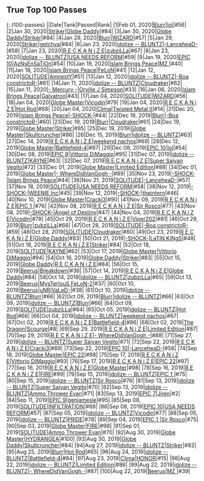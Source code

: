
## True Top 100 Passes

{:.t100-passes}
||Date|Tank|Passed|Rank|
|1|Feb 01, 2020|<a target="_blank" href="https://tankpit.com/tank_profile/?tank_id=63862"><span class="blue">Blurr</span></a>|<a target="_blank" href="https://tankpit.com/tank_profile/?tank_id=17359"><span class="blue">lol</span></a>|<span class="green">#56</span>|
|2|Jan 30, 2020|<a target="_blank" href="https://tankpit.com/tank_profile/?tank_id=3644"><span class="blue">Striker</span></a>|<a target="_blank" href="https://tankpit.com/tank_profile/?tank_id=59879"><span class="orange">Globe Daddy</span></a>|<span class="green">#84</span>|
|3|Jan 30, 2020|<a target="_blank" href="https://tankpit.com/tank_profile/?tank_id=59879"><span class="orange">Globe Daddy</span></a>|<a target="_blank" href="https://tankpit.com/tank_profile/?tank_id=3644"><span class="blue">Striker</span></a>|<span class="green">#84</span>|
|4|Jan 29, 2020|<a target="_blank" href="https://tankpit.com/tank_profile/?tank_id=63862"><span class="blue">Blurr</span></a>|<a target="_blank" href="https://tankpit.com/tank_profile/?tank_id=8627"><span class="purple">WIZARD</span></a>|<span class="green">#57</span>|
|5|Jan 29, 2020|<a target="_blank" href="https://tankpit.com/tank_profile/?tank_id=3644"><span class="blue">Striker</span></a>|<a target="_blank" href="https://tankpit.com/tank_profile/?tank_id=4337"><span class="red">getchya</span></a>|<span class="green">#84</span>|
|6|Jan 23, 2020|<a target="_blank" href="https://tankpit.com/tank_profile/?tank_id=54558"><span class="purple">idolize -- BLUNTZ</span></a>|<a target="_blank" href="https://tankpit.com/tank_profile/?tank_id=8174"><span class="orange">-LanceheaD-</span></a>|<span class="green">#58</span>|
|7|Jan 23, 2020|<a target="_blank" href="https://tankpit.com/tank_profile/?tank_id=64496"><span class="red">R E C K A N i Z E</span></a>|<a target="_blank" href="https://tankpit.com/tank_profile/?tank_id=6281"><span class="orange">zubziLLa</span></a>|<span class="green">#67</span>|
|8|Jan 23, 2020|<a target="_blank" href="https://tankpit.com/tank_profile/?tank_id=54558"><span class="purple">idolize -- BLUNTZ</span></a>|<a target="_blank" href="https://tankpit.com/tank_profile/?tank_id=2412"><span class="red">USA NEEDS REFORM</span></a>|<span class="green">#59</span>|
|9|Jan 19, 2020|<a target="_blank" href="https://tankpit.com/tank_profile/?tank_id=50656"><span class="purple">EPIC 10</span></a>|<a target="_blank" href="https://tankpit.com/tank_profile/?tank_id=5468"><span class="red">AzNsEnSaTiOn</span></a>|<span class="green">#54</span>|
|10|Jan 19, 2020|<a target="_blank" href="https://tankpit.com/tank_profile/?tank_id=1677"><span class="blue">Islam Brings Peace</span></a>|<a target="_blank" href="https://tankpit.com/tank_profile/?tank_id=12905"><span class="purple">MZ </span></a>|<span class="orange">#40</span>|
|11|Jan 18, 2020|<a target="_blank" href="https://tankpit.com/tank_profile/?tank_id=1677"><span class="blue">Islam Brings Peace</span></a>|<a target="_blank" href="https://tankpit.com/tank_profile/?tank_id=12396"><span class="blue">FeLoN</span></a>|<span class="orange">#41</span>|
|12|Jan 12, 2020|<a target="_blank" href="https://tankpit.com/tank_profile/?tank_id=61587"><span class="purple">SOLITUDE</span></a>|<a target="_blank" href="https://tankpit.com/tank_profile/?tank_id=806"><span class="purple">AmnestY</span></a>|<span class="green">#51</span>|
|13|Jan 12, 2020|<a target="_blank" href="https://tankpit.com/tank_profile/?tank_id=54558"><span class="purple">idolize -- BLUNTZ</span></a>|<a target="_blank" href="https://tankpit.com/tank_profile/?tank_id=7352"><span class="orange">-Boa constrictoR-</span></a>|<span class="green">#61</span>|
|14|Jan 11, 2020|<a target="_blank" href="https://tankpit.com/tank_profile/?tank_id=54558"><span class="purple">idolize -- BLUNTZ</span></a>|<a target="_blank" href="https://tankpit.com/tank_profile/?tank_id=1377"><span class="blue">Cloudraker</span></a>|<span class="green">#62</span>|
|15|Jan 11, 2020|<a target="_blank" href="https://tankpit.com/tank_profile/?tank_id=575"><span class="orange">- Mercury -</span></a>|<a target="_blank" href="https://tankpit.com/tank_profile/?tank_id=21534"><span class="orange">Orville J Simpson</span></a>|<span class="orange">#33</span>|
|16|Jan 06, 2020|<a target="_blank" href="https://tankpit.com/tank_profile/?tank_id=1677"><span class="blue">Islam Brings Peace</span></a>|<a target="_blank" href="https://tankpit.com/tank_profile/?tank_id=31667"><span class="blue">Galvatron</span></a>|<span class="orange">#43</span>|
|17|Jan 04, 2020|<a target="_blank" href="https://tankpit.com/tank_profile/?tank_id=61587"><span class="purple">SOLITUDE</span></a>|<a target="_blank" href="https://tankpit.com/tank_profile/?tank_id=8627"><span class="purple">WIZARD</span></a>|<span class="green">#56</span>|
|18|Jan 04, 2020|<a target="_blank" href="https://tankpit.com/tank_profile/?tank_id=63851"><span class="blue">Globe Master</span></a>|<a target="_blank" href="https://tankpit.com/tank_profile/?tank_id=10502"><span class="blue">Vicodin</span></a>|<span class="green">#79</span>|
|19|Jan 04, 2020|<a target="_blank" href="https://tankpit.com/tank_profile/?tank_id=64496"><span class="red">R E C K A N i Z E</span></a>|<a target="_blank" href="https://tankpit.com/tank_profile/?tank_id=1003"><span class="blue">Hot Rod</span></a>|<span class="green">#68</span>|
|20|Jan 04, 2020|<a target="_blank" href="https://tankpit.com/tank_profile/?tank_id=46068"><span class="orange">Clima</span></a>|<a target="_blank" href="https://tankpit.com/tank_profile/?tank_id=30661"><span class="purple">Twisted Metal II</span></a>|<span class="red">#14</span>|
|21|Dec 20, 2019|<a target="_blank" href="https://tankpit.com/tank_profile/?tank_id=1677"><span class="blue">Islam Brings Peace</span></a>|<a target="_blank" href="https://tankpit.com/tank_profile/?tank_id=61068"><span class="purple">-SHOCK-</span></a>|<span class="orange">#44</span>|
|22|Dec 19, 2019|<a target="_blank" href="https://tankpit.com/tank_profile/?tank_id=63862"><span class="blue">Blurr</span></a>|<a target="_blank" href="https://tankpit.com/tank_profile/?tank_id=7352"><span class="orange">-Boa constrictoR-</span></a>|<span class="green">#60</span>|
|23|Dec 19, 2019|<a target="_blank" href="https://tankpit.com/tank_profile/?tank_id=63862"><span class="blue">Blurr</span></a>|<a target="_blank" href="https://tankpit.com/tank_profile/?tank_id=1377"><span class="blue">Cloudraker</span></a>|<span class="green">#61</span>|
|24|Dec 19, 2019|<a target="_blank" href="https://tankpit.com/tank_profile/?tank_id=63851"><span class="blue">Globe Master</span></a>|<a target="_blank" href="https://tankpit.com/tank_profile/?tank_id=3644"><span class="blue">Striker</span></a>|<span class="green">#85</span>|
|25|Dec 19, 2019|<a target="_blank" href="https://tankpit.com/tank_profile/?tank_id=63851"><span class="blue">Globe Master</span></a>|<a target="_blank" href="https://tankpit.com/tank_profile/?tank_id=2925"><span class="blue">Skullcruncher</span></a>|<span class="green">#86</span>|
|26|Dec 15, 2019|<a target="_blank" href="https://tankpit.com/tank_profile/?tank_id=63862"><span class="blue">Blurr</span></a>|<a target="_blank" href="https://tankpit.com/tank_profile/?tank_id=54558"><span class="purple">idolize -- BLUNTZ</span></a>|<span class="green">#63</span>|
|27|Dec 14, 2019|<a target="_blank" href="https://tankpit.com/tank_profile/?tank_id=64496"><span class="red">R E C K A N i Z E</span></a>|<a target="_blank" href="https://tankpit.com/tank_profile/?tank_id=1643"><span class="orange">weekend nachos</span></a>|<span class="green">#69</span>|
|28|Dec 12, 2019|<a target="_blank" href="https://tankpit.com/tank_profile/?tank_id=63851"><span class="blue">Globe Master</span></a>|<a target="_blank" href="https://tankpit.com/tank_profile/?tank_id=880"><span class="purple">Battlefield-4</span></a>|<span class="green">#87</span>|
|29|Dec 08, 2019|<a target="_blank" href="https://tankpit.com/tank_profile/?tank_id=50656"><span class="purple">EPIC 10</span></a>|<a target="_blank" href="https://tankpit.com/tank_profile/?tank_id=17359"><span class="blue">lol</span></a>|<span class="green">#54</span>|
|30|Dec 08, 2019|<a target="_blank" href="https://tankpit.com/tank_profile/?tank_id=9156"><span class="purple">EPIC 9</span></a>|<a target="_blank" href="https://tankpit.com/tank_profile/?tank_id=28689"><span class="orange">Vittorio DiMaggio</span></a>|<span class="green">#95</span>|
|31|Dec 07, 2019|<a target="_blank" href="https://tankpit.com/tank_profile/?tank_id=54558"><span class="purple">idolize -- BLUNTZ</span></a>|<a target="_blank" href="https://tankpit.com/tank_profile/?tank_id=12590"><span class="purple">KAYNE</span></a>|<span class="green">#63</span>|
|32|Dec 07, 2019|<a target="_blank" href="https://tankpit.com/tank_profile/?tank_id=64496"><span class="red">R E C K A N i Z E</span></a>|<a target="_blank" href="https://tankpit.com/tank_profile/?tank_id=674"><span class="red">Super Saiyan Vegito</span></a>|<span class="green">#72</span>|
|33|Dec 01, 2019|<a target="_blank" href="https://tankpit.com/tank_profile/?tank_id=63851"><span class="blue">Globe Master</span></a>|<a target="_blank" href="https://tankpit.com/tank_profile/?tank_id=11644"><span class="orange">Limited Edition</span></a>|<span class="green">#88</span>|
|34|Dec 01, 2019|<a target="_blank" href="https://tankpit.com/tank_profile/?tank_id=63851"><span class="blue">Globe Master</span></a>|<a target="_blank" href="https://tankpit.com/tank_profile/?tank_id=11380"><span class="purple">- WhereDidVanGogh -</span></a>|<span class="green">#89</span>|
|35|Nov 23, 2019|<a target="_blank" href="https://tankpit.com/tank_profile/?tank_id=61068"><span class="purple">-SHOCK-</span></a>|<a target="_blank" href="https://tankpit.com/tank_profile/?tank_id=1677"><span class="blue">Islam Brings Peace</span></a>|<span class="orange">#44</span>|
|36|Nov 21, 2019|<a target="_blank" href="https://tankpit.com/tank_profile/?tank_id=61587"><span class="purple">SOLITUDE</span></a>|<a target="_blank" href="https://tankpit.com/tank_profile/?tank_id=8174"><span class="orange">-LanceheaD-</span></a>|<span class="green">#57</span>|
|37|Nov 18, 2019|<a target="_blank" href="https://tankpit.com/tank_profile/?tank_id=61587"><span class="purple">SOLITUDE</span></a>|<a target="_blank" href="https://tankpit.com/tank_profile/?tank_id=2412"><span class="red">USA NEEDS REFORM</span></a>|<span class="green">#58</span>|
|38|Nov 12, 2019|<a target="_blank" href="https://tankpit.com/tank_profile/?tank_id=61068"><span class="purple">-SHOCK-</span></a>|<a target="_blank" href="https://tankpit.com/tank_profile/?tank_id=11511"><span class="orange">WEENIE Inc</span></a>|<span class="orange">#45</span>|
|39|Nov 12, 2019|<a target="_blank" href="https://tankpit.com/tank_profile/?tank_id=61068"><span class="purple">-SHOCK-</span></a>|<a target="_blank" href="https://tankpit.com/tank_profile/?tank_id=16088"><span class="red">theintern</span></a>|<span class="orange">#46</span>|
|40|Nov 10, 2019|<a target="_blank" href="https://tankpit.com/tank_profile/?tank_id=63851"><span class="blue">Globe Master</span></a>|<a target="_blank" href="https://tankpit.com/tank_profile/?tank_id=16525"><span class="purple">Cracki3</span></a>|<span class="green">#90</span>|
|41|Nov 09, 2019|<a target="_blank" href="https://tankpit.com/tank_profile/?tank_id=64496"><span class="red">R E C K A N i Z E</span></a>|<a target="_blank" href="https://tankpit.com/tank_profile/?tank_id=50745"><span class="purple">EPIC 1 </span></a>|<span class="green">#76</span>|
|42|Nov 08, 2019|<a target="_blank" href="https://tankpit.com/tank_profile/?tank_id=64496"><span class="red">R E C K A N i Z E</span></a>|<a target="_blank" href="https://tankpit.com/tank_profile/?tank_id=63875"><span class="red">Sir Rosco</span></a>|<span class="green">#77</span>|
|43|Nov 08, 2019|<a target="_blank" href="https://tankpit.com/tank_profile/?tank_id=61068"><span class="purple">-SHOCK-</span></a>|<a target="_blank" href="https://tankpit.com/tank_profile/?tank_id=64179"><span class="purple">Angel of Destiny</span></a>|<span class="orange">#47</span>|
|44|Nov 04, 2019|<a target="_blank" href="https://tankpit.com/tank_profile/?tank_id=64496"><span class="red">R E C K A N i Z E</span></a>|<a target="_blank" href="https://tankpit.com/tank_profile/?tank_id=10502"><span class="blue">Vicodin</span></a>|<span class="green">#78</span>|
|45|Oct 29, 2019|<a target="_blank" href="https://tankpit.com/tank_profile/?tank_id=64496"><span class="red">R E C K A N i Z E</span></a>|<a target="_blank" href="https://tankpit.com/tank_profile/?tank_id=782"><span class="red">Viper202</span></a>|<span class="green">#81</span>|
|46|Oct 29, 2019|<a target="_blank" href="https://tankpit.com/tank_profile/?tank_id=63862"><span class="blue">Blurr</span></a>|<a target="_blank" href="https://tankpit.com/tank_profile/?tank_id=6281"><span class="orange">zubziLLa</span></a>|<span class="green">#66</span>|
|47|Oct 28, 2019|<a target="_blank" href="https://tankpit.com/tank_profile/?tank_id=61587"><span class="purple">SOLITUDE</span></a>|<a target="_blank" href="https://tankpit.com/tank_profile/?tank_id=7352"><span class="orange">-Boa constrictoR-</span></a>|<span class="green">#59</span>|
|48|Oct 28, 2019|<a target="_blank" href="https://tankpit.com/tank_profile/?tank_id=61587"><span class="purple">SOLITUDE</span></a>|<a target="_blank" href="https://tankpit.com/tank_profile/?tank_id=1377"><span class="blue">Cloudraker</span></a>|<span class="green">#60</span>|
|49|Oct 23, 2019|<a target="_blank" href="https://tankpit.com/tank_profile/?tank_id=64496"><span class="red">R E C K A N i Z E</span></a>|<a target="_blank" href="https://tankpit.com/tank_profile/?tank_id=59879"><span class="orange">Globe Daddy</span></a>|<span class="green">#83</span>|
|50|Oct 21, 2019|<a target="_blank" href="https://tankpit.com/tank_profile/?tank_id=61068"><span class="purple">-SHOCK-</span></a>|<a target="_blank" href="https://tankpit.com/tank_profile/?tank_id=45856"><span class="blue">LaTiN KiNgS</span></a>|<span class="orange">#48</span>|
|51|Oct 18, 2019|<a target="_blank" href="https://tankpit.com/tank_profile/?tank_id=64496"><span class="red">R E C K A N i Z E</span></a>|<a target="_blank" href="https://tankpit.com/tank_profile/?tank_id=3644"><span class="blue">Striker</span></a>|<span class="green">#84</span>|
|52|Oct 18, 2019|<a target="_blank" href="https://tankpit.com/tank_profile/?tank_id=61587"><span class="purple">SOLITUDE</span></a>|<a target="_blank" href="https://tankpit.com/tank_profile/?tank_id=12590"><span class="purple">KAYNE</span></a>|<span class="green">#62</span>|
|53|Oct 17, 2019|<a target="_blank" href="https://tankpit.com/tank_profile/?tank_id=63851"><span class="blue">Globe Master</span></a>|<a target="_blank" href="https://tankpit.com/tank_profile/?tank_id=28689"><span class="orange">Vittorio DiMaggio</span></a>|<span class="green">#94</span>|
|54|Oct 16, 2019|<a target="_blank" href="https://tankpit.com/tank_profile/?tank_id=59879"><span class="orange">Globe Daddy</span></a>|<a target="_blank" href="https://tankpit.com/tank_profile/?tank_id=3644"><span class="blue">Striker</span></a>|<span class="green">#83</span>|
|55|Oct 15, 2019|<a target="_blank" href="https://tankpit.com/tank_profile/?tank_id=59879"><span class="orange">Globe Daddy</span></a>|<a target="_blank" href="https://tankpit.com/tank_profile/?tank_id=64496"><span class="red">R E C K A N i Z E</span></a>|<span class="green">#84</span>|
|56|Oct 15, 2019|<a target="_blank" href="https://tankpit.com/tank_profile/?tank_id=842"><span class="purple">Beerus</span></a>|<a target="_blank" href="https://tankpit.com/tank_profile/?tank_id=826"><span class="blue">Breakdown</span></a>|<span class="orange">#36</span>|
|57|Oct 14, 2019|<a target="_blank" href="https://tankpit.com/tank_profile/?tank_id=64496"><span class="red">R E C K A N i Z E</span></a>|<a target="_blank" href="https://tankpit.com/tank_profile/?tank_id=59879"><span class="orange">Globe Daddy</span></a>|<span class="green">#84</span>|
|58|Oct 14, 2019|<a target="_blank" href="https://tankpit.com/tank_profile/?tank_id=54558"><span class="purple">idolize -- BLUNTZ</span></a>|<a target="_blank" href="https://tankpit.com/tank_profile/?tank_id=6281"><span class="orange">zubziLLa</span></a>|<span class="green">#65</span>|
|59|Oct 13, 2019|<a target="_blank" href="https://tankpit.com/tank_profile/?tank_id=842"><span class="purple">Beerus</span></a>|<a target="_blank" href="https://tankpit.com/tank_profile/?tank_id=7855"><span class="purple">MysTerIouS FeLoN-2</span></a>|<span class="orange">#37</span>|
|60|Oct 10, 2019|<a target="_blank" href="https://tankpit.com/tank_profile/?tank_id=842"><span class="purple">Beerus</span></a>|<a target="_blank" href="https://tankpit.com/tank_profile/?tank_id=27491"><span class="red">uNRiVaLeD-</span></a>|<span class="orange">#38</span>|
|61|Oct 10, 2019|<a target="_blank" href="https://tankpit.com/tank_profile/?tank_id=54558"><span class="purple">idolize -- BLUNTZ</span></a>|<a target="_blank" href="https://tankpit.com/tank_profile/?tank_id=63862"><span class="blue">Blurr</span></a>|<span class="green">#66</span>|
|62|Oct 09, 2019|<a target="_blank" href="https://tankpit.com/tank_profile/?tank_id=63862"><span class="blue">Blurr</span></a>|<a target="_blank" href="https://tankpit.com/tank_profile/?tank_id=54558"><span class="purple">idolize -- BLUNTZ</span></a>|<span class="green">#66</span>|
|63|Oct 09, 2019|<a target="_blank" href="https://tankpit.com/tank_profile/?tank_id=54558"><span class="purple">idolize -- BLUNTZ</span></a>|<a target="_blank" href="https://tankpit.com/tank_profile/?tank_id=63862"><span class="blue">Blurr</span></a>|<span class="green">#66</span>|
|64|Oct 09, 2019|<a target="_blank" href="https://tankpit.com/tank_profile/?tank_id=61587"><span class="purple">SOLITUDE</span></a>|<a target="_blank" href="https://tankpit.com/tank_profile/?tank_id=6281"><span class="orange">zubziLLa</span></a>|<span class="green">#64</span>|
|65|Oct 05, 2019|<a target="_blank" href="https://tankpit.com/tank_profile/?tank_id=54558"><span class="purple">idolize -- BLUNTZ</span></a>|<a target="_blank" href="https://tankpit.com/tank_profile/?tank_id=1003"><span class="blue">Hot Rod</span></a>|<span class="green">#66</span>|
|66|Oct 04, 2019|<a target="_blank" href="https://tankpit.com/tank_profile/?tank_id=54558"><span class="purple">idolize -- BLUNTZ</span></a>|<a target="_blank" href="https://tankpit.com/tank_profile/?tank_id=1643"><span class="orange">weekend nachos</span></a>|<span class="green">#67</span>|
|67|Oct 02, 2019|<a target="_blank" href="https://tankpit.com/tank_profile/?tank_id=64496"><span class="red">R E C K A N i Z E</span></a>|<a target="_blank" href="https://tankpit.com/tank_profile/?tank_id=880"><span class="purple">Battlefield-4</span></a>|<span class="green">#86</span>|
|68|Oct 02, 2019|<a target="_blank" href="https://tankpit.com/tank_profile/?tank_id=45080"><span class="purple">The Dragon</span></a>|<a target="_blank" href="https://tankpit.com/tank_profile/?tank_id=827"><span class="blue">Scourge</span></a>|<span class="red">#8</span>|
|69|Sep 29, 2019|<a target="_blank" href="https://tankpit.com/tank_profile/?tank_id=64496"><span class="red">R E C K A N i Z E</span></a>|<a target="_blank" href="https://tankpit.com/tank_profile/?tank_id=11644"><span class="orange">Limited Edition</span></a>|<span class="green">#87</span>|
|70|Sep 29, 2019|<a target="_blank" href="https://tankpit.com/tank_profile/?tank_id=64496"><span class="red">R E C K A N i Z E</span></a>|<a target="_blank" href="https://tankpit.com/tank_profile/?tank_id=11380"><span class="purple">- WhereDidVanGogh -</span></a>|<span class="green">#88</span>|
|71|Sep 27, 2019|<a target="_blank" href="https://tankpit.com/tank_profile/?tank_id=54558"><span class="purple">idolize -- BLUNTZ</span></a>|<a target="_blank" href="https://tankpit.com/tank_profile/?tank_id=674"><span class="red">Super Saiyan Vegito</span></a>|<span class="green">#71</span>|
|72|Sep 22, 2019|<a target="_blank" href="https://tankpit.com/tank_profile/?tank_id=64496"><span class="red">R E C K A N i Z E</span></a>|<a target="_blank" href="https://tankpit.com/tank_profile/?tank_id=16525"><span class="purple">Cracki3</span></a>|<span class="green">#89</span>|
|73|Sep 22, 2019|<a target="_blank" href="https://tankpit.com/tank_profile/?tank_id=50656"><span class="purple">EPIC 10</span></a>|<a target="_blank" href="https://tankpit.com/tank_profile/?tank_id=8174"><span class="orange">-LanceheaD-</span></a>|<span class="green">#56</span>|
|74|Sep 18, 2019|<a target="_blank" href="https://tankpit.com/tank_profile/?tank_id=63851"><span class="blue">Globe Master</span></a>|<a target="_blank" href="https://tankpit.com/tank_profile/?tank_id=63887"><span class="purple">EPIC 22</span></a>|<span class="green">#98</span>|
|75|Sep 17, 2019|<a target="_blank" href="https://tankpit.com/tank_profile/?tank_id=64496"><span class="red">R E C K A N i Z E</span></a>|<a target="_blank" href="https://tankpit.com/tank_profile/?tank_id=28689"><span class="orange">Vittorio DiMaggio</span></a>|<span class="green">#93</span>|
|76|Sep 17, 2019|<a target="_blank" href="https://tankpit.com/tank_profile/?tank_id=64496"><span class="red">R E C K A N i Z E</span></a>|<a target="_blank" href="https://tankpit.com/tank_profile/?tank_id=63887"><span class="purple">EPIC 22</span></a>|<span class="green">#97</span>|
|77|Sep 16, 2019|<a target="_blank" href="https://tankpit.com/tank_profile/?tank_id=64496"><span class="red">R E C K A N i Z E</span></a>|<a target="_blank" href="https://tankpit.com/tank_profile/?tank_id=63851"><span class="blue">Globe Master</span></a>|<span class="green">#98</span>|
|78|Sep 16, 2019|<a target="_blank" href="https://tankpit.com/tank_profile/?tank_id=64496"><span class="red">R E C K A N i Z E</span></a>|<a target="_blank" href="https://tankpit.com/tank_profile/?tank_id=53385"><span class="orange">FIRE</span></a>|<span class="green">#99</span>|
|79|Sep 15, 2019|<a target="_blank" href="https://tankpit.com/tank_profile/?tank_id=54558"><span class="purple">idolize -- BLUNTZ</span></a>|<a target="_blank" href="https://tankpit.com/tank_profile/?tank_id=50745"><span class="purple">EPIC 1 </span></a>|<span class="green">#75</span>|
|80|Sep 15, 2019|<a target="_blank" href="https://tankpit.com/tank_profile/?tank_id=54558"><span class="purple">idolize -- BLUNTZ</span></a>|<a target="_blank" href="https://tankpit.com/tank_profile/?tank_id=63875"><span class="red">Sir Rosco</span></a>|<span class="green">#76</span>|
|81|Sep 13, 2019|<a target="_blank" href="https://tankpit.com/tank_profile/?tank_id=1613"><span class="blue">idolize -- BLUNTZ</span></a>|<a target="_blank" href="https://tankpit.com/tank_profile/?tank_id=674"><span class="red">Super Saiyan Vegito</span></a>|<span class="green">#70</span>|
|82|Sep 13, 2019|<a target="_blank" href="https://tankpit.com/tank_profile/?tank_id=1613"><span class="blue">idolize -- BLUNTZ</span></a>|<a target="_blank" href="https://tankpit.com/tank_profile/?tank_id=9030"><span class="purple">Ammo Thrower Evan</span></a>|<span class="green">#71</span>|
|83|Sep 13, 2019|<a target="_blank" href="https://tankpit.com/tank_profile/?tank_id=16369"><span class="purple">EPIC 7</span></a>|<a target="_blank" href="https://tankpit.com/tank_profile/?tank_id=9389"><span class="red">Jiren</span></a>|<span class="red">#2</span>|
|84|Sep 11, 2019|<a target="_blank" href="https://tankpit.com/tank_profile/?tank_id=9156"><span class="purple">EPIC 9</span></a>|<a target="_blank" href="https://tankpit.com/tank_profile/?tank_id=37306"><span class="orange">genjamesle</span></a>|<span class="green">#95</span>|
|85|Sep 08, 2019|<a target="_blank" href="https://tankpit.com/tank_profile/?tank_id=61587"><span class="purple">SOLITUDE</span></a>|<a target="_blank" href="https://tankpit.com/tank_profile/?tank_id=8542"><span class="red">INFILTRATION</span></a>|<span class="green">#68</span>|
|86|Sep 08, 2019|<a target="_blank" href="https://tankpit.com/tank_profile/?tank_id=50656"><span class="purple">EPIC 10</span></a>|<a target="_blank" href="https://tankpit.com/tank_profile/?tank_id=2412"><span class="red">USA NEEDS REFORM</span></a>|<span class="green">#57</span>|
|87|Sep 05, 2019|<a target="_blank" href="https://tankpit.com/tank_profile/?tank_id=54558"><span class="purple">idolize -- BLUNTZ</span></a>|<a target="_blank" href="https://tankpit.com/tank_profile/?tank_id=10502"><span class="blue">Vicodin</span></a>|<span class="green">#77</span>|
|88|Sep 05, 2019|<a target="_blank" href="https://tankpit.com/tank_profile/?tank_id=54558"><span class="purple">idolize -- BLUNTZ</span></a>|<a target="_blank" href="https://tankpit.com/tank_profile/?tank_id=523"><span class="red">PRIDE</span></a>|<span class="green">#78</span>|
|89|Sep 04, 2019|<a target="_blank" href="https://tankpit.com/tank_profile/?tank_id=50745"><span class="purple">EPIC 1 </span></a>|<a target="_blank" href="https://tankpit.com/tank_profile/?tank_id=63875"><span class="red">Sir Rosco</span></a>|<span class="green">#75</span>|
|90|Sep 03, 2019|<a target="_blank" href="https://tankpit.com/tank_profile/?tank_id=63851"><span class="blue">Globe Master</span></a>|<a target="_blank" href="https://tankpit.com/tank_profile/?tank_id=53385"><span class="orange">FIRE</span></a>|<span class="green">#98</span>|
|91|Sep 01, 2019|<a target="_blank" href="https://tankpit.com/tank_profile/?tank_id=61587"><span class="purple">SOLITUDE</span></a>|<a target="_blank" href="https://tankpit.com/tank_profile/?tank_id=9030"><span class="purple">Ammo Thrower Evan</span></a>|<span class="green">#70</span>|
|92|Aug 30, 2019|<a target="_blank" href="https://tankpit.com/tank_profile/?tank_id=63851"><span class="blue">Globe Master</span></a>|<a target="_blank" href="https://tankpit.com/tank_profile/?tank_id=49521"><span class="red">HYDRANGEA</span></a>|<span class="green">#100</span>|
|93|Aug 30, 2019|<a target="_blank" href="https://tankpit.com/tank_profile/?tank_id=59879"><span class="orange">Globe Daddy</span></a>|<a target="_blank" href="https://tankpit.com/tank_profile/?tank_id=2925"><span class="blue">Skullcruncher</span></a>|<span class="green">#84</span>|
|94|Aug 27, 2019|<a target="_blank" href="https://tankpit.com/tank_profile/?tank_id=54558"><span class="purple">idolize -- BLUNTZ</span></a>|<a target="_blank" href="https://tankpit.com/tank_profile/?tank_id=3644"><span class="blue">Striker</span></a>|<span class="green">#82</span>|
|95|Aug 25, 2019|<a target="_blank" href="https://tankpit.com/tank_profile/?tank_id=63862"><span class="blue">Blurr</span></a>|<a target="_blank" href="https://tankpit.com/tank_profile/?tank_id=1003"><span class="blue">Hot Rod</span></a>|<span class="green">#65</span>|
|96|Aug 24, 2019|<a target="_blank" href="https://tankpit.com/tank_profile/?tank_id=54558"><span class="purple">idolize -- BLUNTZ</span></a>|<a target="_blank" href="https://tankpit.com/tank_profile/?tank_id=880"><span class="purple">Battlefield-4</span></a>|<span class="green">#84</span>|
|97|Aug 23, 2019|<a target="_blank" href="https://tankpit.com/tank_profile/?tank_id=46068"><span class="orange">Clima</span></a>|<a target="_blank" href="https://tankpit.com/tank_profile/?tank_id=540"><span class="red">HONOR</span></a>|<span class="red">#15</span>|
|98|Aug 22, 2019|<a target="_blank" href="https://tankpit.com/tank_profile/?tank_id=54558"><span class="purple">idolize -- BLUNTZ</span></a>|<a target="_blank" href="https://tankpit.com/tank_profile/?tank_id=11644"><span class="orange">Limited Edition</span></a>|<span class="green">#86</span>|
|99|Aug 22, 2019|<a target="_blank" href="https://tankpit.com/tank_profile/?tank_id=54558"><span class="purple">idolize -- BLUNTZ</span></a>|<a target="_blank" href="https://tankpit.com/tank_profile/?tank_id=11380"><span class="purple">- WhereDidVanGogh -</span></a>|<span class="green">#87</span>|
|100|Aug 22, 2019|<a target="_blank" href="https://tankpit.com/tank_profile/?tank_id=842"><span class="purple">Beerus</span></a>|<a target="_blank" href="https://tankpit.com/tank_profile/?tank_id=12905"><span class="purple">MZ </span></a>|<span class="orange">#39</span>|
